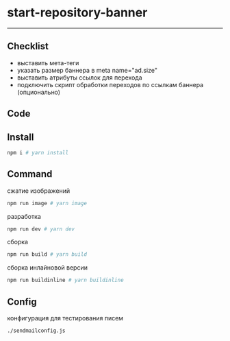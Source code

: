 # start-repository-banner

---

## Checklist

- выставить мета-теги
- указать размер баннера в meta name="ad.size"
- выставить атрибуты ссылок для перехода
- подключить скрипт обработки переходов по ссылкам баннера (опционально)

## Code

## Install

```sh
npm i # yarn install
```

## Command

сжатие изображений

```sh
npm run image # yarn image
```

разработка

```sh
npm run dev # yarn dev
```

сборка

```sh
npm run build # yarn build
```

сборка инлайновой версии

```sh
npm run buildinline # yarn buildinline
```

## Config

конфигурация для тестирования писем

```
./sendmailconfig.js
```
